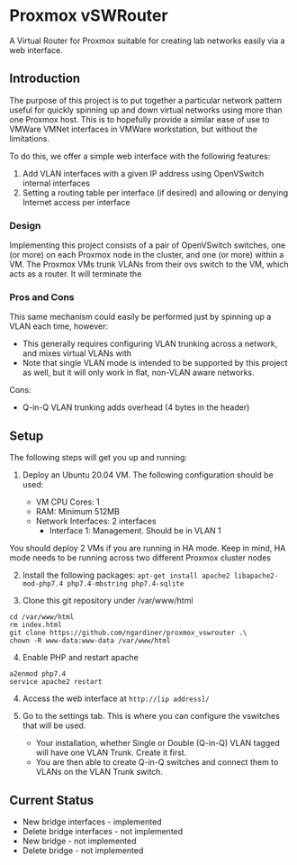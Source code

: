 # Proxmox vSWRouter
A Virtual Router for Proxmox suitable for creating lab networks easily via a web interface.

## Introduction
The purpose of this project is to put together a particular network pattern useful for quickly spinning up and down virtual networks using more than one Proxmox host. This is to hopefully provide a similar ease of use to VMWare VMNet interfaces in VMWare workstation, but without the limitations.

To do this, we offer a simple web interface with the following features:

1. Add VLAN interfaces with a given IP address using OpenVSwitch internal interfaces
2. Setting a routing table per interface (if desired) and allowing or denying Internet access per interface

### Design
Implementing this project consists of a pair of OpenVSwitch switches, one (or more) on each Proxmox node in the cluster, and one (or more) within a VM. The Proxmox VMs trunk VLANs from their ovs switch to the VM, which acts as a router. It will terminate the 

### Pros and Cons
This same mechanism could easily be performed just by spinning up a VLAN each time, however:

   * This generally requires configuring VLAN trunking across a network, and mixes virtual VLANs with 
   * Note that single VLAN mode is intended to be supported by this project as well, but it will only work in flat, non-VLAN aware networks.
   
Cons:

   * Q-in-Q VLAN trunking adds overhead (4 bytes in the header)
   
## Setup

The following steps will get you up and running:

1. Deploy an Ubuntu 20.04 VM. The following configuration should be used:

   * VM CPU Cores: 1
   * RAM: Minimum 512MB
   * Network Interfaces: 2 interfaces
      * Interface 1: Management. Should be in VLAN 1 

You should deploy 2 VMs if you are running in HA mode. Keep in mind, HA mode needs to be running across two different Proxmox cluster nodes

2. Install the following packages:
```apt-get install apache2 libapache2-mod-php7.4 php7.4-mbstring php7.4-sqlite```

3. Clone this git repository under /var/www/html
```
cd /var/www/html
rm index.html
git clone https://github.com/ngardiner/proxmox_vswrouter .\
chown -R www-data:www-data /var/www/html
```

4. Enable PHP and restart apache
```
a2enmod php7.4
service apache2 restart
```

4. Access the web interface at ```http://[ip address]/```
5. Go to the settings tab. This is where you can configure the vswitches that will be used.

   * Your installation, whether Single or Double (Q-in-Q) VLAN tagged will have one VLAN Trunk. Create it first.
   * You are then able to create Q-in-Q switches and connect them to VLANs on the VLAN Trunk switch.

## Current Status

   * New bridge interfaces - implemented
   * Delete bridge interfaces - not implemented
   * New bridge - not implemented
   * Delete bridge - not implemented
